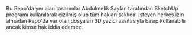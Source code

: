 Bu Repo'da yer alan tasarımlar Abdulmelik Saylan tarafından SketchUp programı kullanılarak çizilmiş olup tüm hakları saklıdır.
İsteyen herkes izin almadan Repo'da var olan dosyaları 3D yazıcı vasıtasıyla basıp kullanabilir ancak kimse hak iddia edemez.
